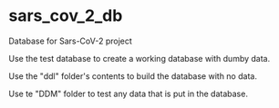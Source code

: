 # sars_cov_2_db
Database for Sars-CoV-2 project


Use the test database to create a working database with dumby data.

Use the "ddl" folder's contents to build the database with no data.

Use te "DDM" folder to test any data that is put in the database.
